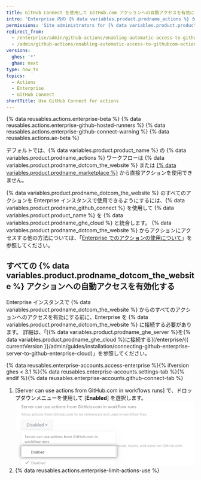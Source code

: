```yaml
---
title: GitHub Connect を使用して GitHub.com アクションへの自動アクセスを有効にする
intro: 'Enterprise 内の {% data variables.product.prodname_actions %} が {% data variables.product.prodname_dotcom_the_website %} のアクションを使用できるようにするには、Enterprise インスタンスを {% data variables.product.prodname_ghe_cloud %} に接続します。'
permissions: 'Site administrators for {% data variables.product.product_name %} who are also owners of the connected {% data variables.product.prodname_ghe_cloud %} organization or enterprise account can enable access to all {% data variables.product.prodname_dotcom_the_website %} actions.'
redirect_from:
  - /enterprise/admin/github-actions/enabling-automatic-access-to-githubcom-actions-using-github-connect
  - /admin/github-actions/enabling-automatic-access-to-githubcom-actions-using-github-connect
versions:
  ghes: '*'
  ghae: next
type: how_to
topics:
  - Actions
  - Enterprise
  - GitHub Connect
shortTitle: Use GitHub Connect for actions
---
```


{% data reusables.actions.enterprise-beta %}
{% data reusables.actions.enterprise-github-hosted-runners %}
{% data reusables.actions.enterprise-github-connect-warning %}
{% data reusables.actions.ae-beta %}

デフォルトでは、{% data variables.product.product_name %} の {% data variables.product.prodname_actions %} ワークフローは {% data variables.product.prodname_dotcom_the_website %} または [{% data variables.product.prodname_marketplace %}](https://github.com/marketplace?type=actions) から直接アクションを使用できません。

{% data variables.product.prodname_dotcom_the_website %} のすべてのアクションを Enterprise インスタンスで使用できるようにするには、{% data variables.product.prodname_github_connect %} を使用して {% data variables.product.product_name %} を {% data variables.product.prodname_ghe_cloud %} と統合します。 {% data variables.product.prodname_dotcom_the_website %} からアクションにアクセスする他の方法については、「[Enterprise でのアクションの使用について](/admin/github-actions/about-using-actions-in-your-enterprise)」を参照してください。

## すべての {% data variables.product.prodname_dotcom_the_website %} アクションへの自動アクセスを有効化する

Enterprise インスタンスで {% data variables.product.prodname_dotcom_the_website %} からのすべてのアクションへのアクセスを有効にする前に、Enterprise を {% data variables.product.prodname_dotcom_the_website %} に接続する必要があります。 詳細は、「[{% data variables.product.prodname_ghe_server %}を{% data variables.product.prodname_ghe_cloud %}に接続する](/enterprise/{{ currentVersion }}/admin/guides/installation/connecting-github-enterprise-server-to-github-enterprise-cloud)」を参照してください。

{% data reusables.enterprise-accounts.access-enterprise %}{% ifversion ghes < 3.1 %}{% data reusables.enterprise-accounts.settings-tab %}{% endif %}{% data reusables.enterprise-accounts.github-connect-tab %}
1. [Server can use actions from GitHub.com in workflows runs] で、ドロップダウンメニューを使用して [**Enabled**] を選択します。 ![ワークフロー実行内の GitHub.com からアクションへのドロップダウンメニュー](/assets/images/enterprise/site-admin-settings/enable-marketplace-actions-drop-down.png)
1. {% data reusables.actions.enterprise-limit-actions-use %}
